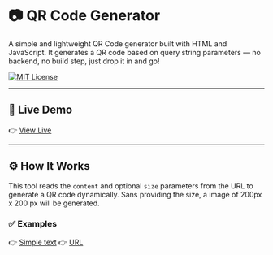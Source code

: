 # 📷 QR Code Generator

A simple and lightweight QR Code generator built with HTML and JavaScript. It generates a QR code based on query string parameters — no backend, no build step, just drop it in and go!

[![MIT License](https://img.shields.io/badge/license-MIT-blue.svg)](LICENSE)

---

## 🔗 Live Demo

👉 [View Live](https://ovidiuchis.github.io/qrgenerator/?content=Hello%20World&size=200)

---

## ⚙️ How It Works

This tool reads the `content` and optional `size` parameters from the URL to generate a QR code dynamically.
Sans providing the size, a image of 200px x 200 px will be generated.

### ✅ Examples

👉 [Simple text](https://ovidiuchis.github.io/qrgenerator/?content=this%20is%20some%20encoded%20text)
👉 [URL](https://ovidiuchis.github.io/qrgenerator/?content=https://www.decathlon.ro/&size=350)